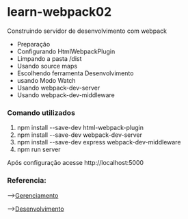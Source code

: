 # learn-webpack02
<p>Construindo servidor de desenvolvimento com webpack</p>
<ul><li>Preparação</li>
<li>Configurando HtmlWebpackPlugin</li>
<li>Limpando a pasta /dist</li>
<li> Usando source maps </li>
<li>Escolhendo ferramenta Desenvolvimento</li>
<li>usando Modo Watch</li>
<li>Usando webpack-dev-server</li>
<li>Usando webpack-dev-middleware</li>
</ul>

<h3>Comando utilizados</h3>
<ol>
  <li>npm install --save-dev html-webpack-plugin</li>
  <li>npm install --save-dev webpack-dev-server</li>
<li>npm install --save-dev express webpack-dev-middleware</li>
<li>npm run server</li>
</ol>
<p> Após configuração acesse http://localhost:5000
<h3>Referencia:</h3>
<p>--><a href="https://webpack.js.org/guides/output-management/" target="_blank" rel="noreferrer noopener">Gerenciamento</a></p>
<p>--><a href="https://webpack.js.org/guides/development/" target="_blank" rel="noreferrer noopener">Desenvolvimento</a></p>
